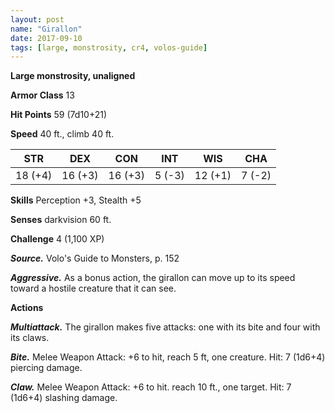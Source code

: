 ```yaml
---
layout: post
name: "Girallon"
date: 2017-09-10
tags: [large, monstrosity, cr4, volos-guide]
---
```


**Large monstrosity, unaligned**

**Armor Class** 13

**Hit Points** 59 (7d10+21)

**Speed** 40 ft., climb 40 ft.

|   STR   |   DEX   |   CON   |   INT   |   WIS   |   CHA   |
|:-----:|:-----:|:-----:|:-----:|:-----:|:-----:|
| 18 (+4) | 16 (+3) | 16 (+3) | 5 (-3) | 12 (+1) | 7 (-2) |

**Skills** Perception +3, Stealth +5

**Senses** darkvision 60 ft.

**Challenge** 4 (1,100 XP)

***Source.*** Volo's Guide to Monsters, p. 152

***Aggressive.*** As a bonus action, the girallon can move up to its speed toward a hostile creature that it can see.

**Actions**

***Multiattack.*** The girallon makes five attacks: one with its bite and four with its claws.

***Bite.*** Melee Weapon Attack: +6 to hit, reach 5 ft, one creature. Hit: 7 (1d6+4) piercing damage.

***Claw.*** Melee Weapon Attack: +6 to hit. reach 10 ft., one target. Hit: 7 (1d6+4) slashing damage.

